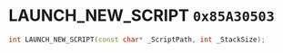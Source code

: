 # LAUNCH_NEW_SCRIPT `0x85A30503`

```cpp
int LAUNCH_NEW_SCRIPT(const char* _ScriptPath, int _StackSize);
```